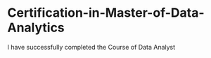 # Certification-in-Master-of-Data-Analytics
I have successfully completed the Course of Data Analyst
